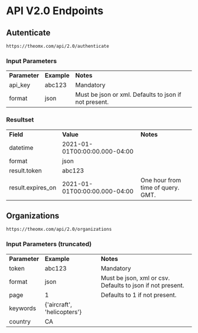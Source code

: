 # API V2.0 Endpoints

## Autenticate

~~~
https://theomx.com/api/2.0/authenticate
~~~

### Input Parameters

<table>
  <tr>
    <td><b>Parameter</b></td>
    <td><b>Example</b></td>
    <td><b><b>Notes</b></b></td>
  </tr>
  <tr>
    <td>api_key</td>
    <td>abc123</td>
    <td>Mandatory</td>
  </tr>
  <tr>
    <td>format</td>
    <td>json</td>
    <td>Must be json or xml. Defaults to json if not present.</td>
  </tr>
</table>

### Resultset

<table>
  <tr>
    <td><b>Field</b></td>
    <td><b>Value</b></td>
    <td><b><b>Notes</b></b></td>
  </tr>
  <tr>
    <td>datetime</td>
    <td>2021-01-01T00:00:00.000-04:00</td>
    <td></td>
  </tr>
  <tr>
    <td>format</td>
    <td>json</td>
    <td></td>
  </tr>
  <tr>
    <td>result.token</td>
    <td>abc123</td>
    <td></td>
  </tr>
    <tr>
    <td>result.expires_on</td>
    <td>2021-01-01T00:00:00.000-04:00</td>
    <td>One hour from time of query. GMT.</td>
  </tr>
</table>

## Organizations

~~~
https://theomx.com/api/2.0/organizations
~~~

### Input Parameters (truncated)

<table>
  <tr>
    <td><b>Parameter</b></td>
    <td><b>Example</b></td>
    <td><b><b>Notes</b></b></td>
  </tr>
  <tr>
    <td>token</td>
    <td>abc123</td>
    <td>Mandatory</td>
  </tr>
  <tr>
    <td>format</td>
    <td>json</td>
    <td>Must be json, xml or csv. Defaults to json if not present.</td>
  </tr>
  <tr>
    <td>page</td>
    <td>1</td>
    <td>Defaults to 1 if not present.</td>
  </tr>
  <tr>
    <td>keywords</td>
    <td>{'aircraft', 'helicopters'}</td>
    <td></td>
  </tr>
  <tr>
    <td>country</td>
    <td>CA</td>
    <td></td>
  </tr>
</table>

